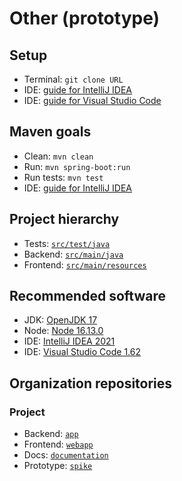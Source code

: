 
# Other (prototype)
## Setup
- Terminal: `git clone URL`
- IDE: [guide for IntelliJ IDEA](https://www.jetbrains.com/help/idea/manage-projects-hosted-on-github.html#clone-from-GitHub)
- IDE: [guide for Visual Studio Code](https://code.visualstudio.com/docs/editor/github#_cloning-a-repository)
## Maven goals
- Clean: `mvn clean`
- Run: `mvn spring-boot:run`
- Run tests: `mvn test`
- IDE: [guide for IntelliJ IDEA](https://www.jetbrains.com/help/idea/work-with-maven-goals.html#run_goal)
## Project hierarchy
- Tests: [`src/test/java`](src/test/java)
- Backend: [`src/main/java`](src/main/java)
- Frontend: [`src/main/resources`](src/main/resources)
## Recommended software
- JDK: [OpenJDK 17](https://jdk.java.net/17)
- Node: [Node 16.13.0](https://nodejs.org)
- IDE: [IntelliJ IDEA 2021](https://www.jetbrains.com/idea)
- IDE: [Visual Studio Code 1.62](https://code.visualstudio.com)
## Organization repositories
### Project
- Backend: [`app`](https://github.com/proyecto-new/app)
- Frontend: [`webapp`](https://github.com/proyecto-new/webapp)
- Docs: [`documentation`](https://github.com/proyecto-new/documentation)
- Prototype: [`spike`](https://github.com/proyecto-new/spike)
